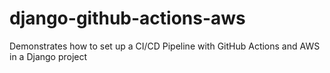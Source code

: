 # django-github-actions-aws

Demonstrates how to set up a CI/CD Pipeline with GitHub Actions and AWS in a Django project
